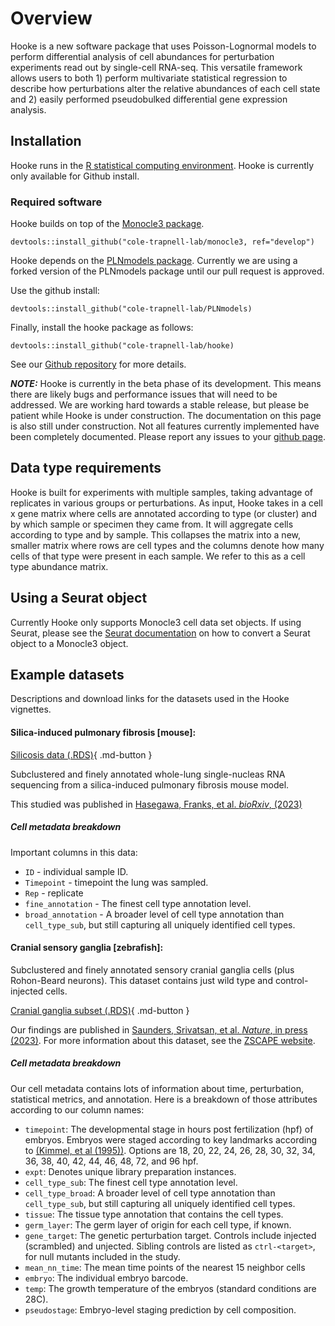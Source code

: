 # Overview
        
Hooke is a new software package that uses Poisson-Lognormal models to perform differential analysis of cell abundances for perturbation experiments read out by single-cell RNA-seq. This versatile framework allows users to both 1) perform multivariate statistical regression to describe how perturbations alter the relative abundances of each cell state and 2) easily performed pseudobulked differential gene expression analysis. 

## Installation

Hooke runs in the [R statistical computing environment](https://www.r-project.org/). Hooke is currently only available for Github install. 

### Required software

Hooke builds on top of the [Monocle3 package](https://cole-trapnell-lab.github.io/monocle3/docs/installation/). 

```devtools::install_github("cole-trapnell-lab/monocle3, ref="develop")```

Hooke depends on the [PLNmodels package](https://pln-team.github.io/PLNmodels/index.html). Currently we are using a forked version of the PLNmodels package until our pull request is approved. 

Use the github install: 

```devtools::install_github("cole-trapnell-lab/PLNmodels)```

Finally, install the hooke package as follows: 

```devtools::install_github("cole-trapnell-lab/hooke)```

See our [Github repository](https://github.com/cole-trapnell-lab/hooke) for more details.

**_NOTE:_** Hooke is currently in the beta phase of its development. This means there are likely bugs and performance issues that will need to be addressed. We are working hard towards a stable release, but please be patient while Hooke is under construction. The documentation on this page is also still under construction. Not all features currently implemented have been completely documented. Please report any issues to your [github page](https://github.com/cole-trapnell-lab/hooke/issues). 


## Data type requirements

Hooke is built for experiments with multiple samples, taking advantage of replicates in various groups or perturbations. As input, Hooke takes in a cell x gene matrix where cells are annotated according to type (or cluster) and by which sample or specimen they came from. It will aggregate cells according to type and by sample. This collapses the matrix into a new, smaller matrix where rows are cell types and the columns denote how many cells of that type were present in each sample. We refer to this as a cell type abundance matrix. 


## Using a Seurat object


Currently Hooke only supports Monocle3 cell data set objects. If using Seurat, please see the [Seurat documentation](https://satijalab.org/seurat/reference/as.celldataset) on how to convert a Seurat object to a Monocle3 object. 

## Example datasets

Descriptions and download links for the datasets used in the Hooke vignettes.  

#### Silica-induced pulmonary fibrosis [mouse]:

[Silicosis data (.RDS)](https://depts.washington.edu/trapnell-lab/software/hooke/silicosis_cds.rds){ .md-button }

Subclustered and finely annotated whole-lung single-nucleas RNA sequencing from a silica-induced pulmonary fibrosis mouse model. 

This studied was published in [Hasegawa, Franks, et al. _bioRxiv_, (2023)](https://www.biorxiv.org/content/10.1101/2023.02.17.528996v1)

##### Cell metadata breakdown 

Important columns in this data: 

* `ID` - individual sample ID. 
* `Timepoint` - timepoint the lung was sampled. 
* `Rep` - replicate
* `fine_annotation` - The finest cell type annotation level.
* `broad_annotation` - A broader level of cell type annotation than `cell_type_sub`, but still capturing all uniquely identified cell types.

#### Cranial sensory ganglia [zebrafish]:

Subclustered and finely annotated sensory cranial ganglia cells (plus Rohon-Beard neurons). This dataset contains just wild type and control-injected cells.  

[Cranial ganglia subset (.RDS)](https://depts.washington.edu/trapnell-lab/software/hooke/all-geno_sensory-cranial-ganglion_neuron_29k_cds.RDS){ .md-button }

Our findings are published in [Saunders, Srivatsan, et al. _Nature_, in press (2023)](https://www.biorxiv.org/content/10.1101/2022.08.04.502764v1). For more information about this dataset, see the [ZSCAPE website](https://cole-trapnell-lab.github.io/zscape/). 

##### Cell metadata breakdown 

Our cell metadata contains lots of information about time, perturbation, statistical metrics, and annotation. Here is a breakdown of those attributes according to our column names:

* `timepoint`: The developmental stage in hours post fertilization (hpf) of embryos. Embryos were staged according to key landmarks according to [(Kimmel, et al (1995))](https://zfin.org/zf_info/zfbook/stages/index.html). Options are 18, 20, 22, 24, 26, 28, 30, 32, 34, 36, 38, 40, 42, 44, 46, 48, 72, and 96 hpf.
* `expt`: Denotes unique library preparation instances.
* `cell_type_sub`: The finest cell type annotation level.
* `cell_type_broad`: A broader level of cell type annotation than `cell_type_sub`, but still capturing all uniquely identified cell types.
* `tissue`: The tissue type annotation that contains the cell types.
* `germ_layer`: The germ layer of origin for each cell type, if known.
* `gene_target`: The genetic perturbation target. Controls include injected (scrambled) and unjected. Sibling controls are listed as `ctrl-<target>`, for null mutants included in the study.
* `mean_nn_time`: The mean time points of the nearest 15 neighbor cells
* `embryo`: The individual embryo barcode.
* `temp`: The growth temperature of the embryos (standard conditions are 28C).
* `pseudostage`: Embryo-level staging prediction by cell composition.

